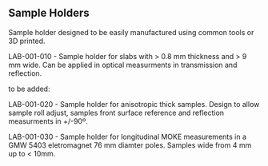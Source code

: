 Sample Holders
--------------

Sample holder designed to be easily manufactured using common tools or 3D printed.

LAB-001-010 - Sample holder for slabs with > 0.8 mm thickness and > 9 mm wide. Can be applied in optical measurments in transmission and reflection.

to be added:

LAB-001-020 - Sample holder for anisotropic thick samples. Design to allow sample roll adjust, samples front surface reference and reflection measurments in +/-90º.

LAB-001-030 - Sample holder for longitudinal MOKE measurements in a GMW 5403 eletromagnet 76 mm diamter poles. Samples wide from 4 mm up to < 10mm.
